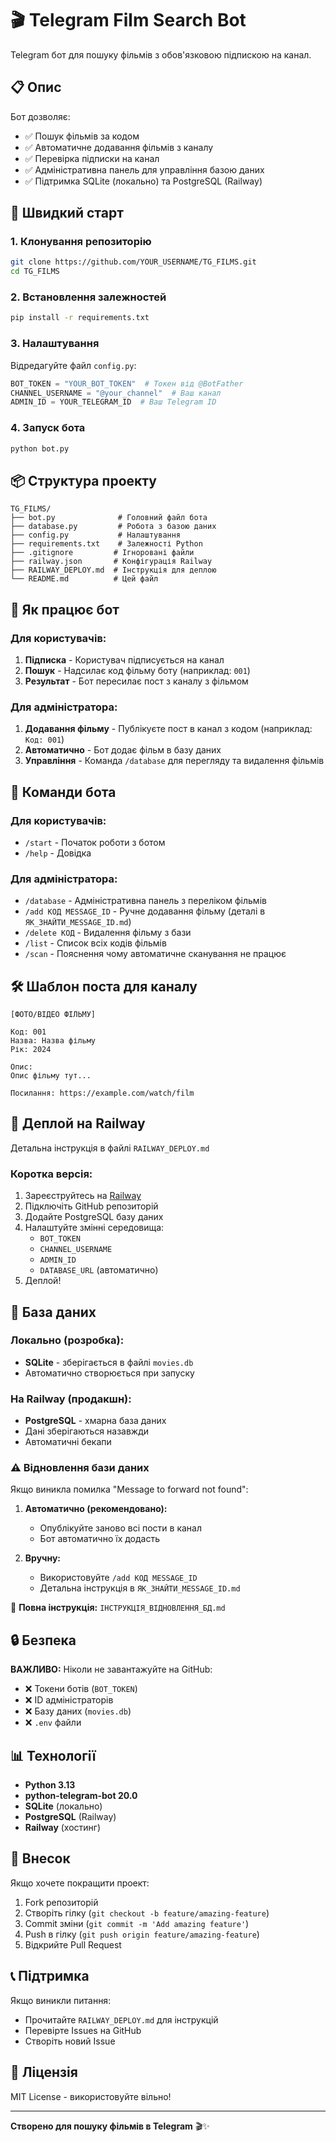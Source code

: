 # 🎬 Telegram Film Search Bot

Telegram бот для пошуку фільмів з обов'язковою підпискою на канал.

## 📋 Опис

Бот дозволяє:
- ✅ Пошук фільмів за кодом
- ✅ Автоматичне додавання фільмів з каналу
- ✅ Перевірка підписки на канал
- ✅ Адміністративна панель для управління базою даних
- ✅ Підтримка SQLite (локально) та PostgreSQL (Railway)

## 🚀 Швидкий старт

### 1. Клонування репозиторію

```bash
git clone https://github.com/YOUR_USERNAME/TG_FILMS.git
cd TG_FILMS
```

### 2. Встановлення залежностей

```bash
pip install -r requirements.txt
```

### 3. Налаштування

Відредагуйте файл `config.py`:

```python
BOT_TOKEN = "YOUR_BOT_TOKEN"  # Токен від @BotFather
CHANNEL_USERNAME = "@your_channel"  # Ваш канал
ADMIN_ID = YOUR_TELEGRAM_ID  # Ваш Telegram ID
```

### 4. Запуск бота

```bash
python bot.py
```

## 📦 Структура проекту

```
TG_FILMS/
├── bot.py              # Головний файл бота
├── database.py         # Робота з базою даних
├── config.py           # Налаштування
├── requirements.txt    # Залежності Python
├── .gitignore         # Ігноровані файли
├── railway.json       # Конфігурація Railway
├── RAILWAY_DEPLOY.md  # Інструкція для деплою
└── README.md          # Цей файл
```

## 🎯 Як працює бот

### Для користувачів:

1. **Підписка** - Користувач підписується на канал
2. **Пошук** - Надсилає код фільму боту (наприклад: `001`)
3. **Результат** - Бот пересилає пост з каналу з фільмом

### Для адміністратора:

1. **Додавання фільму** - Публікуєте пост в канал з кодом (наприклад: `Код: 001`)
2. **Автоматично** - Бот додає фільм в базу даних
3. **Управління** - Команда `/database` для перегляду та видалення фільмів

## 📝 Команди бота

### Для користувачів:
- `/start` - Початок роботи з ботом
- `/help` - Довідка

### Для адміністратора:
- `/database` - Адміністративна панель з переліком фільмів
- `/add КОД MESSAGE_ID` - Ручне додавання фільму (деталі в `ЯК_ЗНАЙТИ_MESSAGE_ID.md`)
- `/delete КОД` - Видалення фільму з бази
- `/list` - Список всіх кодів фільмів
- `/scan` - Пояснення чому автоматичне сканування не працює

## 🛠️ Шаблон поста для каналу

```
[ФОТО/ВІДЕО ФІЛЬМУ]

Код: 001
Назва: Назва фільму
Рік: 2024

Опис:
Опис фільму тут...

Посилання: https://example.com/watch/film
```

## 🚀 Деплой на Railway

Детальна інструкція в файлі `RAILWAY_DEPLOY.md`

### Коротка версія:

1. Зареєструйтесь на [Railway](https://railway.com/)
2. Підключіть GitHub репозиторій
3. Додайте PostgreSQL базу даних
4. Налаштуйте змінні середовища:
   - `BOT_TOKEN`
   - `CHANNEL_USERNAME`
   - `ADMIN_ID`
   - `DATABASE_URL` (автоматично)
5. Деплой!

## 💾 База даних

### Локально (розробка):
- **SQLite** - зберігається в файлі `movies.db`
- Автоматично створюється при запуску

### На Railway (продакшн):
- **PostgreSQL** - хмарна база даних
- Дані зберігаються назавжди
- Автоматичні бекапи

### ⚠️ Відновлення бази даних

Якщо виникла помилка "Message to forward not found":

1. **Автоматично (рекомендовано):**
   - Опублікуйте заново всі пости в канал
   - Бот автоматично їх додасть

2. **Вручну:**
   - Використовуйте `/add КОД MESSAGE_ID`
   - Детальна інструкція в `ЯК_ЗНАЙТИ_MESSAGE_ID.md`

📖 **Повна інструкція:** `ІНСТРУКЦІЯ_ВІДНОВЛЕННЯ_БД.md`

## 🔒 Безпека

**ВАЖЛИВО:** Ніколи не завантажуйте на GitHub:
- ❌ Токени ботів (`BOT_TOKEN`)
- ❌ ID адміністраторів
- ❌ Базу даних (`movies.db`)
- ❌ `.env` файли

## 📊 Технології

- **Python 3.13**
- **python-telegram-bot 20.0**
- **SQLite** (локально)
- **PostgreSQL** (Railway)
- **Railway** (хостинг)

## 🤝 Внесок

Якщо хочете покращити проект:
1. Fork репозиторій
2. Створіть гілку (`git checkout -b feature/amazing-feature`)
3. Commit зміни (`git commit -m 'Add amazing feature'`)
4. Push в гілку (`git push origin feature/amazing-feature`)
5. Відкрийте Pull Request

## 📞 Підтримка

Якщо виникли питання:
- Прочитайте `RAILWAY_DEPLOY.md` для інструкцій
- Перевірте Issues на GitHub
- Створіть новий Issue

## 📄 Ліцензія

MIT License - використовуйте вільно!

---

**Створено для пошуку фільмів в Telegram** 🎬✨
